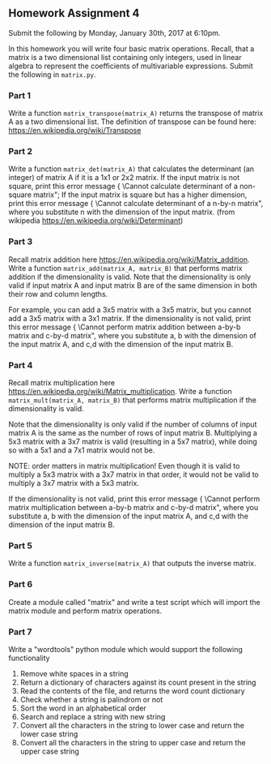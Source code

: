 ## Homework Assignment 4

Submit the following by Monday, January 30th, 2017 at 6:10pm. 

In this homework you will write four basic matrix operations. Recall, that a matrix is a two dimensional list containing only integers, used in linear algebra to represent the coefficients of multivariable expressions. Submit the following in `matrix.py`. 

### Part 1

Write a function `matrix_transpose(matrix_A)` returns the transpose of matrix A as a two dimensional list. The definition of transpose can be found here: https://en.wikipedia.org/wiki/Transpose

### Part 2

Write a function `matrix_det(matrix_A)` that calculates the determinant (an integer) of matrix A if it is a 1x1 or 2x2 matrix. If the input matrix is not square, print this error message { \Cannot calculate determinant of a non-square matrix"; If the input matrix is square but has a higher dimension, print this error message { \Cannot calculate determinant of a n-by-n matrix", where you substitute n with the dimension of the input matrix. (from wikipedia https://en.wikipedia.org/wiki/Determinant)

### Part 3 

Recall matrix addition here https://en.wikipedia.org/wiki/Matrix_addition. Write a function `matrix_add(matrix_A, matrix_B)` that performs matrix addition if the dimensionality is valid. Note that the dimensionality is only valid if input matrix A and input matrix B are of the same dimension in both their row and column lengths. 

For example, you can add a 3x5 matrix with a 3x5 matrix, but you cannot add a 3x5 matrix with a 3x1 matrix. If the dimensionality is not valid, print this error message { \Cannot perform matrix addition between a-by-b matrix and c-by-d matrix", where you substitute a, b with the dimension of the input matrix A, and c,d with the dimension of the input matrix B.

### Part 4 

Recall matrix multiplication here https://en.wikipedia.org/wiki/Matrix_multiplication. Write a function `matrix_mult(matrix_A, matrix_B)` that performs matrix multiplication if the dimensionality is valid.

Note that the dimensionality is only valid if the number of columns of input matrix A is the same as the number of rows of input matrix B. Multiplying a 5x3 matrix with a 3x7 matrix is valid (resulting in a 5x7 matrix), while doing so with a 5x1 and a 7x1 matrix would not be. 

NOTE: order matters in matrix multiplication! Even though it is valid to multiply a 5x3 matrix with a 3x7 matrix in that order, it would not be valid to multiply a 3x7 matrix with a 5x3 matrix.

If the dimensionality is not valid, print this error message { \Cannot perform matrix multiplication between a-by-b matrix and c-by-d matrix", where you substitute a, b with the dimension of the input matrix A, and c,d with the dimension of the input matrix B.

### Part 5

Write a function `matrix_inverse(matrix_A)` that outputs the inverse matrix. 

### Part 6

Create a module called "matrix" and write a test script which will import the matrix module and perform matrix operations.

### Part 7

Write a "wordtools" python module which would support the following functionality

1. Remove white spaces in a string
2. Return a dictionary of characters against its count present in the string
3. Read the contents of the file, and returns the word count dictionary
4. Check whether a string is palindrom or not
5. Sort the word in an alphabetical order
6. Search and replace a string with new string
7. Convert all the characters in the string to lower case and return the lower case string
8. Convert all the characters in the string to upper case and return the upper case string



